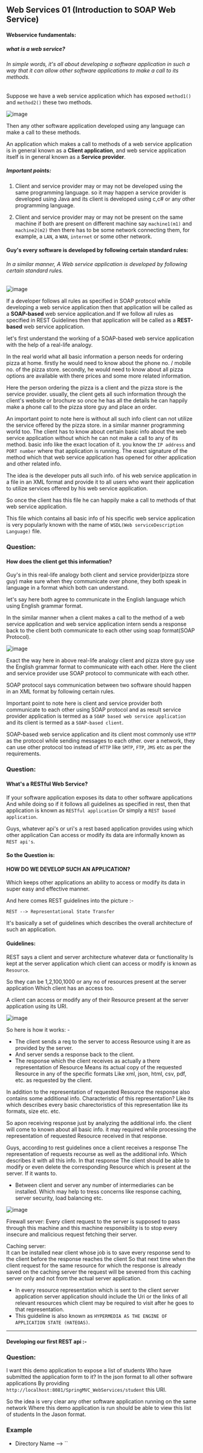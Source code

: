 ## Web Services 01 (Introduction to SOAP Web Service)

#### Webservice fundamentals:

##### what is a web service?

###### In simple words, it's all about developing a software application in such a way that it can allow other software applications to make a call to its methods.

Suppose we have a web service application which has exposed `method1()` and `method2()` these two methods.

![image](https://user-images.githubusercontent.com/35020560/57579117-0a2af200-74b5-11e9-9300-15dc812ac9fa.png)


Then any other software application developed using any language can make a call to these methods. 

An application which makes a call to methods of a web service application is in general known as a **Client application**, and web service application itself is in general known as a **Service provider**.

##### Important points:

1. Client and service provider may or may not be developed using the same programming language. so it may happen a service provider is developed using Java and its client is developed using c,c# or any other programming language.

2. Client and service provider may or may not be present on the same machine 
if both are present on different machine say `machine1(m1)` and `machine2(m2)`
then there has to be some network connecting them, for example, a `LAN`, a `WAN`,  `internet` or some other network.

#### Guy's every software is developed by following certain standard rules:

###### In a similar manner, A Web service application is developed by following certain standard rules.

![image](https://user-images.githubusercontent.com/35020560/57578404-0db87c00-74a9-11e9-9b19-fcfa0bc30f21.png)


If a developer follows all rules as specified in SOAP protocol while developing a web service application then that application will be called as a **SOAP-based** web service application.and If we follow all rules as specified in REST Guidelines then that application will be called as a **REST-based** web service application.


let's first understand the working of a SOAP-based web service application with the help of a real-life analogy.

In the real world what all basic information a person needs for ordering pizza at home.
firstly he would need to know about the phone no. / mobile no. of the pizza store. 
secondly, he would need to know about all pizza options are available with there prices and some more related information.

Here the person ordering the pizza is a client and the pizza store is the service provider. usually, the client gets all such information through the client's website or brochure so once he has all the details he can happily make a phone call to the pizza store guy and place an order.

An important point to note here is without all such info client can not utilize the service offered by the pizza store. in a similar manner programming world too. The client has to know about certain basic info about the web service application without which he can not make a call to any of its method. basic info like the exact location of it. you know the `IP address` and `PORT number` where that application is running. The exact signature of the method which that web service application has opened for other application and other related info.

The idea is the developer puts all such info. of his web service application in a file in an XML format and provide it to all users who want their application to utilize services offered by his web service application.

So once the client has this file he can happily make a call to methods of that web service application.

This file which contains all basic info of his specific web service application is very popularly known with the name of  `WSDL(Web serviceDescription Language)` file.


### Question:
#### How does the client get this information?


Guy's in this real-life analogy both client and service provider(pizza store guy) make sure when they communicate over phone, they both speak in language in a format which both can understand.

let's say here both agree to communicate in the English language which using English grammar format.

In the similar manner when a client makes a call to the method of a web service application and web service application intern sends a response back to the client both communicate to each other using soap format(SOAP Protocol).

![image](https://user-images.githubusercontent.com/35020560/57579188-385d0180-74b6-11e9-8b95-6abd9d82683c.png)


Exact the way here in above real-life analogy client and pizza store guy use the English grammar format to communicate with each other. Here the client and service provider use SOAP protocol to communicate with each other.

SOAP protocol says communication between two software should happen in an XML format by following certain rules.

Important  point to note here is client and service provider both communicate to each other  using SOAP protocol and as result service provider application is termed as a `SOAP based web service application` and its client is termed as a `SOAP-based client`.
  
SOAP-based web service application and its client most commonly use `HTTP` as the protocol while sending messages to each other. over a network, they can use other protocol too instead of `HTTP` like `SMTP`, `FTP`, `JMS` etc as per the requirements.

### Question:
#### What's a RESTful Web Service?


If your software application exposes its data to other software applications And while doing so if it follows all guidelines as specified in rest, then that application is known as `RESTful application` Or simply a `REST based application`.

Guys, whatever api's or uri's a rest based application provides using which other application Can access or modify its data are informally known as `REST api's`.

#### So the Question is: 

#### HOW DO WE DEVELOP SUCH AN APPLICATION? 
Which keeps other applications an ability to access or modify its data in super easy and effective manner.

And here comes REST guidelines into the picture :- 

`REST --> Representational State Transfer`

It's basically a set of guidelines which describes the overall architecture of such an application. 

#### Guidelines:

REST says a client and server architecture whatever data or functionality Is kept at the server application which client can access or modify is known as `Resource`.

So they can be 1,2,100,1000 or any no of resources present at the server application Which client has an access too.

A client can access or modify any of their Resource present at the server application using its URI.

![image](https://user-images.githubusercontent.com/35020560/58941579-b650b780-8799-11e9-9be9-bcc86e5472b4.png)

So here is how it works: -

- The client sends a req to the server to access Resource using it are as provided by the server. 
- And server sends a response back to the client. 
- The response which the client receives as actually a there representation of Resource Means its actual copy of the requested            Resource in any of the specific formats Like xml, json, html, csv, pdf, etc. as requested by the client.

In addition to the representation of requested Resource the response also contains some additional info.
Characteristic of this representation? Like its which describes every basic charectoristics of this representation
like its formats, size etc. etc. 

So apon receiving response just by analyzing the additional info. the client will come to known 
about all basic info. it may required while processing the representation of requested Resource received in that response.

Guys, according to rest guidelines once a client receives a response The representation of requests recourse as well as the additional info. Which describes it with all this info. In that response The client should be able to modify or even delete the corresponding Resource which is present at the server. If it wants to.

- Between client and server any number of intermediaries can be installed. Which may help to tress concerns like response caching, server security, load balancing etc.

![image](https://user-images.githubusercontent.com/35020560/58941840-3545f000-879a-11e9-9fbe-75f38e774dae.png)


Firewall server: 
Every client request to the server is supposed to pass through this machine and this machine responsibility is to stop every insecure and malicious request fetching their server.

Caching server:  
It can be installed near client whose job is to save every response send to the client before the response reaches the client So that next time when the client request for the same resource for which the response is already saved on the caching server the request will be severed from this caching server only and not from the actual server application.

- In every resource representation which is sent to the client server application server application should include the Uri or the links of all relevant resources which client may be required to visit after he goes to that representation.
- This guideline is also known as `HYPERMEDIA AS THE ENGINE OF APPLICATION STATE (HATEOAS)`.
----------------------------

#### Developing our first REST api :- 

### Question:
I want this demo application to expose a list of students Who have submitted the application form to it? 
In the json format to all other software applications By providing `http://localhost:8081/SpringMVC_WebServices/student` this URI.

So the idea is very clear any other software application running on the same network Where this demo application is run should be able to view this list of students In the Jason format.

### Example
* Directory Name --> ``


